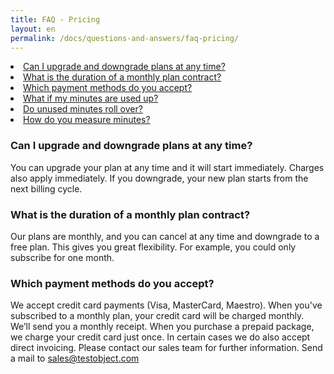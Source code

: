 ```yaml
---
title: FAQ - Pricing
layout: en
permalink: /docs/questions-and-answers/faq-pricing/
---
```


<li><a href="#upgrade-downgrade">Can I upgrade and downgrade plans at any time?</a></li>
<li><a href="#contract-duration">What is the duration of a monthly plan contract?</a></li>
<li><a href="#payment-methods">Which payment methods do you accept?</a></li>
<li><a href="#minutes-used-up">What if my minutes are used up?</a></li>
<li><a href="#minutes-roll-over">Do unused minutes roll over?</a></li>
<li><a href="#measure-minutes">How do you measure minutes?</a></li>

<h3 id="upgrade-downgrade">Can I upgrade and downgrade plans at any time?</h3>
You can upgrade your plan at any time and it will start immediately. Charges also apply immediately. If you downgrade, your new plan starts from the next billing cycle.

<h3 id="contract-duration">What is the duration of a monthly plan contract?</h3>
Our plans are monthly, and you can cancel at any time and downgrade to a free plan. This gives you great flexibility. For example, you could only subscribe for one month.

<h3 id="payment-methods">Which payment methods do you accept?</h3>
We accept credit card payments (Visa, Master­Card, Maestro). When you've subscribed to a monthly plan, your credit card will be charged monthly. We’ll send you a monthly receipt. When you purchase a prepaid package, we charge your credit card just once. In certain cases we do also accept direct invoicing. Please contact our sales team for further information. Send a mail to <a href="mailto:sales@testobject.com">sales@testobject.com</a>
